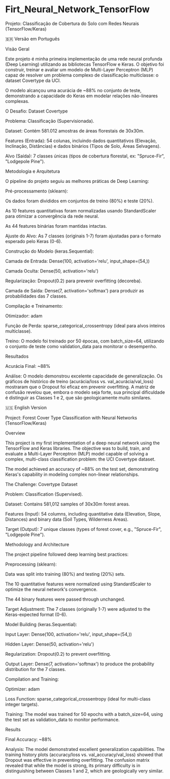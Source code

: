 # Firt_Neural_Network_TensorFlow

Projeto: Classificação de Cobertura do Solo com Redes Neurais (TensorFlow/Keras)

🇧🇷 Versão em Português

Visão Geral

Este projeto é minha primeira implementação de uma rede neural profunda (Deep Learning) utilizando as bibliotecas TensorFlow e Keras. O objetivo foi construir, treinar e avaliar um modelo de Multi-Layer Perceptron (MLP) capaz de resolver um problema complexo de classificação multiclasse: o dataset Covertype da UCI.

O modelo alcançou uma acurácia de ~88% no conjunto de teste, demonstrando a capacidade do Keras em modelar relações não-lineares complexas.

O Desafio: Dataset Covertype

Problema: Classificação (Supervisionada).

Dataset: Contém 581.012 amostras de áreas florestais de 30x30m.

Features (Entrada): 54 colunas, incluindo dados quantitativos (Elevação, Inclinação, Distâncias) e dados binários (Tipos de Solo, Áreas Selvagens).

Alvo (Saída): 7 classes únicas (tipos de cobertura florestal, ex: "Spruce-Fir", "Lodgepole Pine").

Metodologia e Arquitetura

O pipeline do projeto seguiu as melhores práticas de Deep Learning:

Pré-processamento (sklearn):

Os dados foram divididos em conjuntos de treino (80%) e teste (20%).

As 10 features quantitativas foram normalizadas usando StandardScaler para otimizar a convergência da rede neural.

As 44 features binárias foram mantidas intactas.

Ajuste do Alvo: As 7 classes (originais 1-7) foram ajustadas para o formato esperado pelo Keras (0-6).

Construção do Modelo (keras.Sequential):

Camada de Entrada: Dense(100, activation='relu', input_shape=(54,))

Camada Oculta: Dense(50, activation='relu')

Regularização: Dropout(0.2) para prevenir overfitting (decoreba).

Camada de Saída: Dense(7, activation='softmax') para produzir as probabilidades das 7 classes.

Compilação e Treinamento:

Otimizador: adam

Função de Perda: sparse_categorical_crossentropy (ideal para alvos inteiros multiclasse).

Treino: O modelo foi treinado por 50 épocas, com batch_size=64, utilizando o conjunto de teste como validation_data para monitorar o desempenho.

Resultados

Acurácia Final: ~88%

Análise: O modelo demonstrou excelente capacidade de generalização. Os gráficos de histórico de treino (acurácia/loss vs. val_acurácia/val_loss) mostraram que o Dropout foi eficaz em prevenir overfitting. A matriz de confusão revelou que, embora o modelo seja forte, sua principal dificuldade é distinguir as Classes 1 e 2, que são geologicamente muito similares.

🇺🇸 English Version

Project: Forest Cover Type Classification with Neural Networks (TensorFlow/Keras)

Overview

This project is my first implementation of a deep neural network using the TensorFlow and Keras libraries. The objective was to build, train, and evaluate a Multi-Layer Perceptron (MLP) model capable of solving a complex, multi-class classification problem: the UCI Covertype dataset.

The model achieved an accuracy of ~88% on the test set, demonstrating Keras's capability in modeling complex non-linear relationships.

The Challenge: Covertype Dataset

Problem: Classification (Supervised).

Dataset: Contains 581,012 samples of 30x30m forest areas.

Features (Input): 54 columns, including quantitative data (Elevation, Slope, Distances) and binary data (Soil Types, Wilderness Areas).

Target (Output): 7 unique classes (types of forest cover, e.g., "Spruce-Fir", "Lodgepole Pine").

Methodology and Architecture

The project pipeline followed deep learning best practices:

Preprocessing (sklearn):

Data was split into training (80%) and testing (20%) sets.

The 10 quantitative features were normalized using StandardScaler to optimize the neural network's convergence.

The 44 binary features were passed through unchanged.

Target Adjustment: The 7 classes (originally 1-7) were adjusted to the Keras-expected format (0-6).

Model Building (keras.Sequential):

Input Layer: Dense(100, activation='relu', input_shape=(54,))

Hidden Layer: Dense(50, activation='relu')

Regularization: Dropout(0.2) to prevent overfitting.

Output Layer: Dense(7, activation='softmax') to produce the probability distribution for the 7 classes.

Compilation and Training:

Optimizer: adam

Loss Function: sparse_categorical_crossentropy (ideal for multi-class integer targets).

Training: The model was trained for 50 epochs with a batch_size=64, using the test set as validation_data to monitor performance.

Results

Final Accuracy: ~88%

Analysis: The model demonstrated excellent generalization capabilities. The training history plots (accuracy/loss vs. val_accuracy/val_loss) showed that Dropout was effective in preventing overfitting. The confusion matrix revealed that while the model is strong, its primary difficulty is in distinguishing between Classes 1 and 2, which are geologically very similar.
